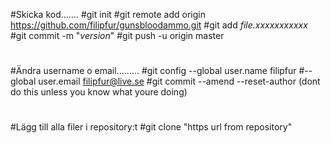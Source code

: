 #Skicka kod.......
#git init
#git remote add origin https://github.com/filipfur/gunsbloodammo.git
#git add *file.xxxxxxxxxxx*
#git commit -m "*version*"
#git push -u origin master
#
#Ändra username o email.........
#git config --global user.name filipfur
#--global user.email filipfur@live.se
#git commit --amend --reset-author (dont do this unless you know what youre doing)
#
#Lägg till alla filer i repository:t
#git clone "https url from repository"